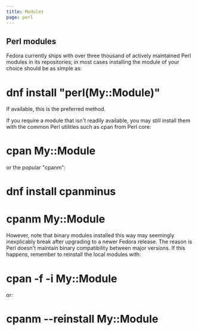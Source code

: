 ```yaml
---
title: Modules
page: perl
---
```



Perl modules
------------

Fedora currently ships with over three thousand of actively
maintained Perl modules in its repositories; in most cases
installing the module of your choice should be as simple as:

# dnf install "perl(My::Module)"

If available, this is the preferred method.

If you require a module that isn't readily available, you may
still install them with the common Perl utilities such as cpan
from Perl core:

# cpan My::Module

or the popular "cpanm":

# dnf install cpanminus
# cpanm My::Module

However, note that binary modules installed this way may
seemingly inexplicably break after upgrading to a newer
Fedora release.  The reason is Perl doesn't maintain binary
compatibility between major versions.  If this happens, remember
to reinstall the local modules with:

# cpan -f -i My::Module

or:

# cpanm --reinstall My::Module
